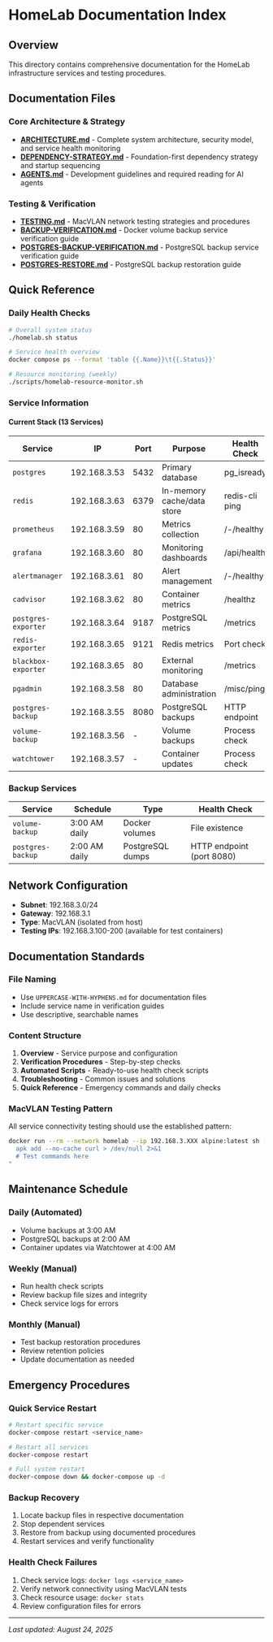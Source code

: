 # HomeLab Documentation Index

## Overview
This directory contains comprehensive documentation for the HomeLab infrastructure services and testing procedures.

## Documentation Files

### Core Architecture & Strategy
- **[ARCHITECTURE.md](ARCHITECTURE.md)** - Complete system architecture, security model, and service health monitoring
- **[DEPENDENCY-STRATEGY.md](DEPENDENCY-STRATEGY.md)** - Foundation-first dependency strategy and startup sequencing
- **[AGENTS.md](AGENTS.md)** - Development guidelines and required reading for AI agents

### Testing & Verification
- **[TESTING.md](TESTING.md)** - MacVLAN network testing strategies and procedures
- **[BACKUP-VERIFICATION.md](BACKUP-VERIFICATION.md)** - Docker volume backup service verification guide  
- **[POSTGRES-BACKUP-VERIFICATION.md](POSTGRES-BACKUP-VERIFICATION.md)** - PostgreSQL backup service verification guide
- **[POSTGRES-RESTORE.md](POSTGRES-RESTORE.md)** - PostgreSQL backup restoration guide

## Quick Reference

### Daily Health Checks
```bash
# Overall system status
./homelab.sh status

# Service health overview
docker compose ps --format 'table {{.Name}}\t{{.Status}}'

# Resource monitoring (weekly)
./scripts/homelab-resource-monitor.sh
```

### Service Information

#### Current Stack (13 Services)
| Service | IP | Port | Purpose | Health Check |
|---------|----|----|---------|--------------|
| `postgres` | 192.168.3.53 | 5432 | Primary database | pg_isready |
| `redis` | 192.168.3.63 | 6379 | In-memory cache/data store | redis-cli ping |
| `prometheus` | 192.168.3.59 | 80 | Metrics collection | /-/healthy |
| `grafana` | 192.168.3.60 | 80 | Monitoring dashboards | /api/health |
| `alertmanager` | 192.168.3.61 | 80 | Alert management | /-/healthy |
| `cadvisor` | 192.168.3.62 | 80 | Container metrics | /healthz |
| `postgres-exporter` | 192.168.3.64 | 9187 | PostgreSQL metrics | /metrics |
| `redis-exporter` | 192.168.3.65 | 9121 | Redis metrics | Port check |
| `blackbox-exporter` | 192.168.3.65 | 80 | External monitoring | /metrics |
| `pgadmin` | 192.168.3.58 | 80 | Database administration | /misc/ping |
| `postgres-backup` | 192.168.3.55 | 8080 | PostgreSQL backups | HTTP endpoint |
| `volume-backup` | 192.168.3.56 | - | Volume backups | Process check |
| `watchtower` | 192.168.3.57 | - | Container updates | Process check |

### Backup Services
| Service | Schedule | Type | Health Check |
|---------|----------|------|--------------|
| `volume-backup` | 3:00 AM daily | Docker volumes | File existence |
| `postgres-backup` | 2:00 AM daily | PostgreSQL dumps | HTTP endpoint (port 8080) |

## Network Configuration
- **Subnet**: 192.168.3.0/24
- **Gateway**: 192.168.3.1  
- **Type**: MacVLAN (isolated from host)
- **Testing IPs**: 192.168.3.100-200 (available for test containers)

## Documentation Standards

### File Naming
- Use `UPPERCASE-WITH-HYPHENS.md` for documentation files
- Include service name in verification guides
- Use descriptive, searchable names

### Content Structure
1. **Overview** - Service purpose and configuration
2. **Verification Procedures** - Step-by-step checks
3. **Automated Scripts** - Ready-to-use health check scripts  
4. **Troubleshooting** - Common issues and solutions
5. **Quick Reference** - Emergency commands and daily checks

### MacVLAN Testing Pattern
All service connectivity testing should use the established pattern:
```bash
docker run --rm --network homelab --ip 192.168.3.XXX alpine:latest sh -c "
  apk add --no-cache curl > /dev/null 2>&1
  # Test commands here
"
```

## Maintenance Schedule

### Daily (Automated)
- Volume backups at 3:00 AM
- PostgreSQL backups at 2:00 AM  
- Container updates via Watchtower at 4:00 AM

### Weekly (Manual)
- Run health check scripts
- Review backup file sizes and integrity
- Check service logs for errors

### Monthly (Manual)  
- Test backup restoration procedures
- Review retention policies
- Update documentation as needed

## Emergency Procedures

### Quick Service Restart
```bash
# Restart specific service
docker-compose restart <service_name>

# Restart all services  
docker-compose restart

# Full system restart
docker-compose down && docker-compose up -d
```

### Backup Recovery
1. Locate backup files in respective documentation
2. Stop dependent services
3. Restore from backup using documented procedures
4. Restart services and verify functionality

### Health Check Failures
1. Check service logs: `docker logs <service_name>`
2. Verify network connectivity using MacVLAN tests  
3. Check resource usage: `docker stats`
4. Review configuration files for errors

---

*Last updated: August 24, 2025*
